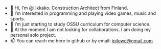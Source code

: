- 👋 Hi, I’m @ilikkako. Construction Architect from Finland. 
- 👀 I’m interested in programming and playing video games, music and sports.
- 🌱 I’m just starting to study OSSU curriculum for computer science. 
- 💞️ At the moment I am not looking for collaborations. I am doing my personal solo project.
- 📫 You can reach me here in github or by email: ipilowe@gmail.com

<!---
ilikkako/ilikkako is a ✨ special ✨ repository because its `README.md` (this file) appears on your GitHub profile.
You can click the Preview link to take a look at your changes.
--->
